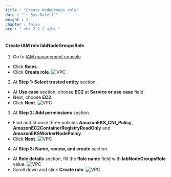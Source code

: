 ```yaml
---
title : "Create NodeGroups role"
date : "`r Sys.Date()`"
weight : 2
chapter : false
pre : " <b> 2.2.2 </b> "
---
```


#### Create IAM role **labNodeGroupsRole**
1. Go to [IAM management console](https://console.aws.amazon.com/iam/home)
  - Click **Roles**.
  - Click **Create role**.
  ![VPC](/images/2.prerequisite/ws01-createrole01.png)

2. At **Step 1: Select trusted entity** section.
  - At **Use case** section, choose **EC2** at **Service or use case** field.
  - Next, choose **EC2**.
  - Click **Next**.
  ![VPC](/images/2.prerequisite/ws01-createrole06.png)

3. At **Step 2: Add permissions** section.
  - Find and choose three policies **AmazonEKS_CNI_Policy**, **AmazonEC2ContainerRegistryReadOnly** and **AmazonEKSWorkerNodePolicy**.
  - Click **Next**.
  ![VPC](/images/2.prerequisite/ws01-createrole07.png)

4. At **Step 3: Name, review, and create** section.
  - At **Role details** section, fill the **Role name** field with **labNodeGroupsRole** value.
  ![VPC](/images/2.prerequisite/ws01-createrole08.png)
  - Scroll down and click **Create role**.
  ![VPC](/images/2.prerequisite/ws01-createrole09.png)